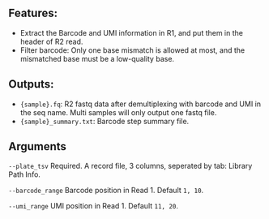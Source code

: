 ## Features: 
- Extract the Barcode and UMI information in R1, and put them in the header of R2 read.
- Filter barcode: Only one base mismatch is allowed at most, 
                  and the mismatched base must be a low-quality base.
                  
## Outputs:
- `{sample}.fq`: R2 fastq data after demultiplexing with barcode and UMI in the seq name. 
    Multi samples will only output one fastq file. 
- `{sample}_summary.txt`: Barcode step summary file.


## Arguments
`--plate_tsv` Required. A record file, 3 columns, seperated by tab:         Library	Path	Info.

`--barcode_range` Barcode position in Read 1. Default `1, 10`.

`--umi_range` UMI position in Read 1. Default `11, 20`.

